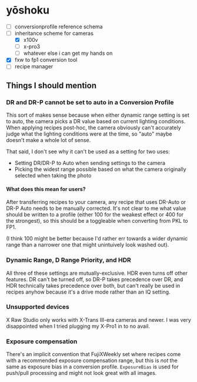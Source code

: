 # yōshoku
- [ ] conversionprofile reference schema
- [ ] inheritance scheme for cameras
    - [x] x100v
    - [ ] x-pro3
    - [ ] whatever else i can get my hands on
- [x] fxw to fp1 conversion tool
- [ ] recipe manager

## Things I should mention

### DR and DR-P cannot be set to auto in a Conversion Profile

This sort of makes sense because when either dynamic range setting is set to
auto, the camera picks a DR value based on current lighting conditions. When
applying recipes post-hoc, the camera obviously can't accurately judge what the
lighting conditions were at the time, so "auto" maybe doesn't make a whole lot
of sense.

That said, I don't see why it can't be used as a setting for two uses:
- Setting DR/DR-P to Auto when sending settings to the camera
- Picking the widest range possible based on what the camera originally selected
  when taking the photo

#### What does this mean for users?

After transferring recipes to your camera, any recipe that uses DR-Auto or DR-P
Auto needs to be manually corrected. It's not clear to me what value should be
written to a profile (either 100 for the weakest effect or 400 for the
strongest), so this should be a toggleable when converting from PKL to FP1.

(I think 100 might be better because I'd rather err towards a wider dynamic
range than a narrower one that might unintuively look washed out).

### Dynamic Range, D Range Priority, and HDR

All three of these settings are mutually-exclusive. HDR even turns off other
features. DR can't be turned off, so DR-P takes precedence over DR, and HDR
technically takes precedence over both, but can't really be used in recipes
anyhow because it's a drive mode rather than an IQ setting.

### Unsupported devices

X Raw Studio only works with X-Trans III-era cameras and newer. I was very
disappointed when I tried plugging my X-Pro1 in to no avail.

### Exposure compensation

There's an implicit convention that FujiXWeekly set where recipes come with a
recommended exposure compensation range, but this is *not* the same as exposure
bias in a conversion profile. `ExposureBias` is used for push/pull processing
and might not look great with all images.
